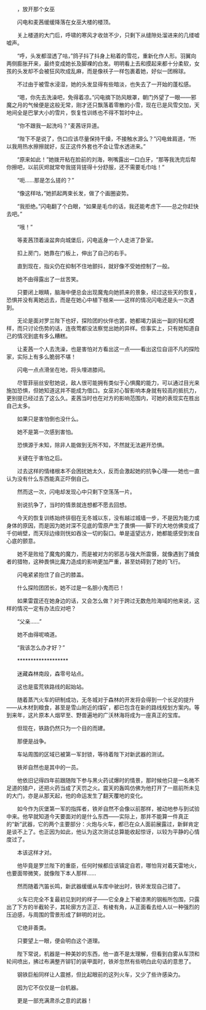 　　，放开那个女巫

　　闪电和麦茜缓缓降落在女巫大楼的楼顶。

　　关上楼道的大门后，呼啸的寒风才收敛不少，只剩下从缝隙处溜进来的几缕嘘嘘声。

　　“呼，头发都湿透了咕，”鸽子抖了抖身上粘着的雪花，重新化作人形。羽翼向两侧膨胀开来，最终变成她长及脚裸的白发。明明看上去和摸起来都十分柔软，女孩的头发却不会被狂风吹成乱麻，而是像袄子一样包裹着她，好似一团棉球。

　　不过由于被雪水浸湿，她的头发显得有些暗淡，也失去了一开始的蓬松感。

　　“嗯，你先去洗澡吧，免得着凉。”闪电摘下防风眼罩，朝门外望了一眼——邪魔之月的气候便是这般无常，刚才还只飘落着零散的小雪，现在已是风雪交加，天地间全是巴掌大小的雪片，恢复性训练也不得不暂时中止。

　　“你不跟我一起洗吗？”麦茜讶异道。

　　“陛下不是说了，伤口应该尽量保持干燥，不接触水源么？”闪电耸肩道，“所以我用热水擦擦就好，反正这件外套也不会让雪水透进来。”

　　“原来如此！”她拨开粘在脸前的刘海，咧嘴露出一口白牙，“那等我洗完后帮你擦吧，以前灰烬就常夸我搓背搓得十分舒服，还不需要毛巾咕！”

　　“呃……那是怎么搓的？”

　　“像这样咕，”她抓起两束长发，做了个画圈姿势。

　　“我拒绝。”闪电翻了个白眼，“如果是毛巾的话，我还能考虑下——总之你赶快去吧。”

　　“哦！”

　　等麦茜顶着澡盆奔向城堡后，闪电返身一个人走进了卧室。

　　扣上房门，她靠在门板上，伸出了自己的右手。

　　直到现在，指尖仍在抑制不住地颤抖，就好像不受她控制了一般。

　　她不由得露出了一丝苦笑。

　　只要闭上眼睛，脑海中便总会出现魔鬼向她抓来的景象，经过这些天的恢复，恐惧并没有离她远去，而是在她心中植下根来——这样的情况闪电还是头一次遇到。

　　无论是面对罗兰陛下也好，探险团的伙伴也罢，她都竭力装出一副的轻松模样，而只讨论伤势的话，连夜莺都没法察觉出她的异样。但事实上，只有她知道自己的情况到底有多么糟糕。

　　让麦茜一个人去洗澡，也是害怕对方看出这一点——看出这位自诩不凡的探险家，实际上有多么脆弱不堪！

　　闪电一点点滑坐在地，将头埋进膝间。

　　尽管菲丽丝安慰她说，敌人很可能拥有类似于心惧魔的能力，可以通过目光来施加恐惧，但她知道这并不能成为借口。女巫对心智影响本身就有较高的抵抗力，更别提已经过去了这么久。麦茜当时也在对方的影响范围内，可她的表现实在胜出自己太多。

　　如果只是害怕倒也没什么。

　　她不是第一次感到害怕。

　　恐惧源于未知，除非人能做到无所不知，不然就无法避开恐惧。

　　关键在于害怕之后。

　　过去这样的情绪根本不会困扰她太久，反而会激起她的抗争心理——她也一直认为没有什么东西能真正吓倒自己。

　　然而这一次，闪电却发现心中只剩下空荡荡一片。

　　别说抗争了，当时的情景就连想都不愿去回想。

　　今天的恢复训练始终徘徊在无冬城以东，没有越过城墙一步，不是因为能力或身体的原因，而是因为她对深不见底的雪原产生了畏惧——脚下的大地仿佛变成了千仞峭壁，而天际边缘则恍如吞没一切的裂口。单是遥望远方，她都能感受到发自心底的颤意。

　　她不是败给了魔鬼的魔力，而是被对方的邪恶与强大所震慑，就像遇到了捕食者的猎物，这种畏惧比魔力造成的影响更加严重，甚至妨碍到了她的飞行。

　　闪电紧紧抱住了自己的膝盖。

　　什么探险团团长，她不过是一名胆小鬼而已！

　　如果雷霆还在她身边的话，又会怎么做？对于跨过无数危险海域的他来说，这样的情况一定有办法应对吧？

　　“父亲……”

　　她不由得呢喃道。

　　“我该怎么办才好？”

　　*******************

　　迷藏森林南段，森零号站点。

　　这也是蛮荒铁路线的起始站。

　　随着蒸汽火车的研制成功，无冬城对于森林的开发将会得到一个长足的提升——从木材到粮食，甚至是雪山附近的煤矿，都已包含在新的路线规划方案内。等到来年，这片原本人烟罕至、野兽遍地的广沃林海将成为一座真正的宝库。

　　但现在，铁路仍然只为一个目的而建。

　　那便是战争。

　　车站周围的区域已被第一军封锁，等待着陛下对新武器的测试。

　　铁斧自然也是其中的一员。

　　他依旧记得四年前跟随陛下参与黑火药试爆时的情景，那时候他只是一名微不足道的猎户，还把火药当成了天罚之火。震天的轰鸣仿佛为他打开了一扇前所未见的大门，亦是从那天起，他的命运发生了翻天覆地的变化。

　　如今作为灰堡第一军的指挥者，铁斧自然不会像以前那样，被动地参与到试验中来。他早就知道今天要面对的是什么东西——实际上，那并不能算一件真正的“新”武器，它的两个主要部分：火炮与火车，都已在众人面前展露过，新鲜肯定是谈不上了。也正因为如此，他认为这次测试总算能收起惊讶，以较为平静的心情度过了。

　　本该这样才对。

　　他毕竟是罗兰陛下的重臣，任何时候都应该镇定自若，哪怕背对着天雷地火，也要面带微笑，就像陛下本人那样……

　　然而随着汽笛长鸣，新武器缓缓从车库中驶出时，铁斧发现自己错了。

　　火车已完全不复最初见到时的样子——它全身上下被漆黑的钢板所包围，只露出了下方的半截轮子，其轮廓方方正正、有棱有角，从正面看去给人以一种强烈的压迫感，与周围的雪景形成了鲜明的对比。

　　它绝非善类。

　　只要望上一眼，便会明白这个道理。

　　陛下常说，机器是一种美妙的东西，他一直不是太理解，但看到白雾从车顶和轮间喷出，拂过布满整齐铆钉的装甲面时，铁斧忽然有些明白此句话的意思了。

　　钢铁巨船同样让人震撼，但比起眼前的这列火车，又少了些许感染力。

　　因为它不仅仅是一台机器。

　　更是一部充满肃杀之意的武器！
